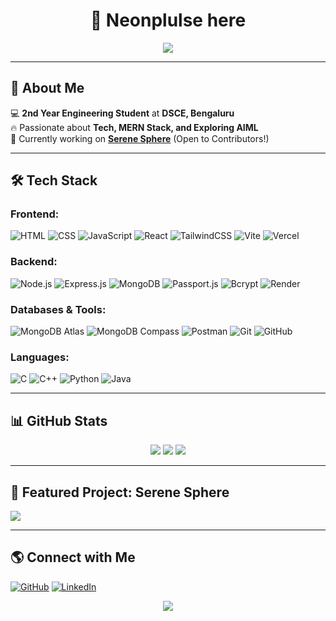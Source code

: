 
<h1 align="center">👋 Neonplulse here</h1>
<p align="center">
  <img src="https://readme-typing-svg.herokuapp.com?color=8A2BE2&size=24&center=true&lines=BANKAII+!!!;Full-Stack+Developer;MERN+Stack+Enthusiast;Always+Learning!"/>
</p>

---

## 🚀 About Me

💻 **2nd Year Engineering Student** at **DSCE, Bengaluru**  
🔥 Passionate about **Tech, MERN Stack, and Exploring AIML**  
🚀 Currently working on **[Serene Sphere](https://github.com/D-Zoro/Serene-sphere)** (Open to Contributors!)  

---

## 🛠 Tech Stack

### **Frontend:**
![HTML](https://img.shields.io/badge/HTML5-E34F26?style=for-the-badge&logo=html5&logoColor=white)
![CSS](https://img.shields.io/badge/CSS3-1572B6?style=for-the-badge&logo=css3&logoColor=white)
![JavaScript](https://img.shields.io/badge/JavaScript-F7DF1E?style=for-the-badge&logo=javascript&logoColor=black)
![React](https://img.shields.io/badge/React-20232A?style=for-the-badge&logo=react&logoColor=61DAFB)
![TailwindCSS](https://img.shields.io/badge/TailwindCSS-38B2AC?style=for-the-badge&logo=tailwind-css&logoColor=white)
![Vite](https://img.shields.io/badge/Vite-646CFF?style=for-the-badge&logo=vite&logoColor=white)
![Vercel](https://img.shields.io/badge/Vercel-000000?style=for-the-badge&logo=vercel&logoColor=white)


### **Backend:**
![Node.js](https://img.shields.io/badge/Node.js-339933?style=for-the-badge&logo=nodedotjs&logoColor=white)
![Express.js](https://img.shields.io/badge/Express.js-000000?style=for-the-badge&logo=express&logoColor=white)
![MongoDB](https://img.shields.io/badge/MongoDB-47A248?style=for-the-badge&logo=mongodb&logoColor=white)
![Passport.js](https://img.shields.io/badge/Passport-34E27A?style=for-the-badge&logo=passport&logoColor=black)
![Bcrypt](https://img.shields.io/badge/Bcrypt-0A0A0A?style=for-the-badge)
![Render](https://img.shields.io/badge/Render-46E3B7?style=for-the-badge&logo=render&logoColor=white)


### **Databases & Tools:**
![MongoDB Atlas](https://img.shields.io/badge/MongoDB%20Atlas-47A248?style=for-the-badge&logo=mongodb&logoColor=white)
![MongoDB Compass](https://img.shields.io/badge/MongoDB%20Compass-4DB33D?style=for-the-badge&logo=mongodb&logoColor=white)
![Postman](https://img.shields.io/badge/Postman-FF6C37?style=for-the-badge&logo=postman&logoColor=white)
![Git](https://img.shields.io/badge/Git-F05032?style=for-the-badge&logo=git&logoColor=white)
![GitHub](https://img.shields.io/badge/GitHub-181717?style=for-the-badge&logo=github&logoColor=white)


### **Languages:**
![C](https://img.shields.io/badge/C-00599C?style=for-the-badge&logo=c&logoColor=white)
![C++](https://img.shields.io/badge/C%2B%2B-00599C?style=for-the-badge&logo=c%2B%2B&logoColor=white)
![Python](https://img.shields.io/badge/Python-3776AB?style=for-the-badge&logo=python&logoColor=white)
![Java](https://img.shields.io/badge/Java-007396?style=for-the-badge&logo=java&logoColor=white)

---

## 📊 GitHub Stats

<p align="center">
  <img src="https://github-readme-streak-stats.herokuapp.com/?user=D-Zoro&theme=dark&hide_border=true"/>
  <img src="https://github-readme-stats.vercel.app/api?username=D-Zoro&show_icons=true&theme=dark"/>
  <img src="https://github-readme-stats.vercel.app/api/top-langs/?username=D-Zoro&layout=compact&theme=dark"/>
</p>

---

## 🚀 Featured Project: Serene Sphere

<a href="https://github.com/D-Zoro/Serene-sphere">
  <img align="center" src="https://github-readme-stats.vercel.app/api/pin/?username=D-Zoro&repo=Serene-sphere&theme=dark"/>
</a>

---

## 🌎 Connect with Me

[![GitHub](https://img.shields.io/badge/GitHub-000?style=for-the-badge&logo=github)](https://github.com/D-Zoro)
[![LinkedIn](https://img.shields.io/badge/LinkedIn-blue?style=for-the-badge&logo=linkedin)](https://www.linkedin.com/in/your-profile)

<p align="center">
  <img src="https://readme-typing-svg.herokuapp.com?color=8A2BE2&size=30&center=true&lines=COME+DM+RA!"/>
</p>

